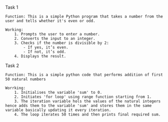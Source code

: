 Task 1
    
    Function: This is a simple Python program that takes a number from the user and tells whether it's even or odd.

    Working:
        1. Prompts the user to enter a number.
        2. Converts the input to an integer.
        3. Checks if the number is divisible by 2:
            - If yes, it’s even.
            - If not, it’s odd.
        4. Displays the result.

Task 2

    Function: This is a simple python code that performs addition of first 50 natural numbers 

    Worrking:
        1. Initialises the variable 'sum' to 0.
        2. Initiates 'for loop' using range function starting from 1.
        3. The iteration variable hols the values of the natural integers hence adds them to the variable 'sum' and stores them in the same variable basically updating it every iteration.
        4. The loop iterates 50 times and then prints final required sum.
        
